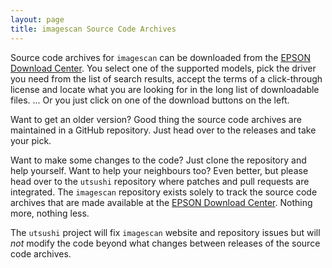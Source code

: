 ```yaml
---
layout: page
title: imagescan Source Code Archives
---
```


Source code archives for `imagescan` can be downloaded from the [EPSON
Download Center][EDC].  You select one of the supported models, pick
the driver you need from the list of search results, accept the terms
of a click-through license and locate what you are looking for in the
long list of downloadable files.  ... Or you just click on one of the
download buttons on the left.

Want to get an older version?  Good thing the source code archives are
maintained in a GitHub repository.  Just head over to the releases and
take your pick.

Want to make some changes to the code?  Just clone the repository and
help yourself.  Want to help your neighbours too?  Even better, but
please head over to the `utsushi` repository where patches and pull
requests are integrated.  The `imagescan` repository exists solely to
track the source code archives that are made available at the [EPSON
Download Center][EDC].  Nothing more, nothing less.

The `utsushi` project will fix `imagescan` website and repository
issues but will *not* modify the code beyond what changes between
releases of the source code archives.

[EDC]: http://download.ebz.epson.net/dsc/search/01/search/?OSC=LX
